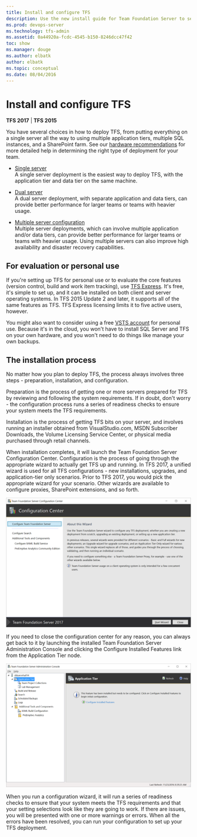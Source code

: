 ```yaml
---
title: Install and configure TFS
description: Use the new install guide for Team Foundation Server to set up TFS on your server or servers
ms.prod: devops-server
ms.technology: tfs-admin
ms.assetid: 0a44920a-fcdc-4545-b150-8246dcc47f42
toc: show
ms.manager: douge
ms.author: elbatk
author: elbatk
ms.topic: conceptual
ms.date: 08/04/2016
---
```


# Install and configure TFS

**TFS 2017** | **TFS 2015**

You have several choices
in how to deploy TFS, from putting everything on a single server all the way to using multiple 
application tiers, multiple SQL instances, and a SharePoint farm. See our
[hardware recommendations](../requirements.md#hardware-recommendations) for more detailed help 
in determining the right type of deployment for your team. 

* [Single server](single-server.md)    
	A single server deployment is the easiest way to deploy TFS, with the 
	application tier and data tier on the same machine.

* [Dual server](dual-server.md)  
	A dual server deployment, with separate application and data tiers, can 
	provide better performance for larger teams or teams with heavier usage.

* [Multiple server configuration](multiple-server.md)  
	Multiple server deployments, which can involve multiple application 
	and/or data tiers, can provide better performance for larger teams or 
	teams with heavier usage. Using multiple servers can also improve high 
	availability and disaster recovery capabilities.

## For evaluation or personal use

If you're setting up TFS for personal use or to evaluate the core features
(version control, build and work item tracking),
use [TFS Express](https://www.visualstudio.com/downloads/).
It's free, it's simple to set up,
and it can be installed on both client and server operating systems.
In TFS 2015 Update 2 and later, it supports all of the same features as TFS. 
TFS Express licensing limits it to five active users, however. 

You might also want to consider using a free
[VSTS account](/vsts/accounts/create-account-msa-or-work-student)
for personal use.
Because it's in the cloud, you won't have to install SQL Server and TFS on your own hardware,
and you won't need to do things like manage your own backups.

## The installation process

No matter how you plan to deploy TFS, the process always involves three steps - 
preparation, installation, and configuration. 

Preparation is the process of getting one or more servers prepared for TFS by 
reviewing and following the system requirements. If in doubt, don't worry - the 
configuration process runs a series of readiness checks to ensure your system
meets the TFS requirements. 

Installation is the process of getting TFS bits on your server, and involves 
running an installer obtained from VisualStudio.com, MSDN Subscriber Downloads, 
the Volume Licensing Service Center, or physical media purchased through retail 
channels.
 
When installation completes, it will launch the Team Foundation Server 
Configuration Center. Configuration is the process of going through the 
appropriate wizard to actually get TFS up and running. In TFS 2017, a unified 
wizard is used for all TFS configurations - new installations, upgrades, and 
application-tier only scenarios. Prior to TFS 2017, you would pick the 
appropriate wizard for your scenario. Other wizards are available to configure
proxies, SharePoint extensions, and so forth.

![TEAM_FOUNDATION_SERVER_CONFIGURATION_CENTER](_shared/_img/configuration-center.png)

If you need to close the configuration center for any reason, you can always get 
back to it by launching the installed Team Foundation Server Administration 
Console and clicking the Configure Installed Features link from the Application 
Tier node.

![ADMINISTRATION_CONSOLE_APPLICATION_TIER_NODE](_shared/_img/configure-installed-features.png)

When you run a configuration wizard, it will run a series of readiness checks
to ensure that your system meets the TFS requirements and that your setting selections
look like they are going to work. If there are issues, you will be presented
with one or more warnings or errors. When all the errors have been resolved,
you can run your configuration to set up your TFS deployment. 